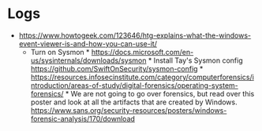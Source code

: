 # Logs
  * <https://www.howtogeek.com/123646/htg-explains-what-the-windows-event-viewer-is-and-how-you-can-use-it/>
    * Turn on Sysmon
          * <https://docs.microsoft.com/en-us/sysinternals/downloads/sysmon>
          * Install Tay's Sysmon config <https://github.com/SwiftOnSecurity/sysmon-config>
          * <https://resources.infosecinstitute.com/category/computerforensics/introduction/areas-of-study/digital-forensics/operating-system-forensics/>
          * We are not going to go over forensics, but read over this poster and look at all the artifacts that are created by Windows. <https://www.sans.org/security-resources/posters/windows-forensic-analysis/170/download>